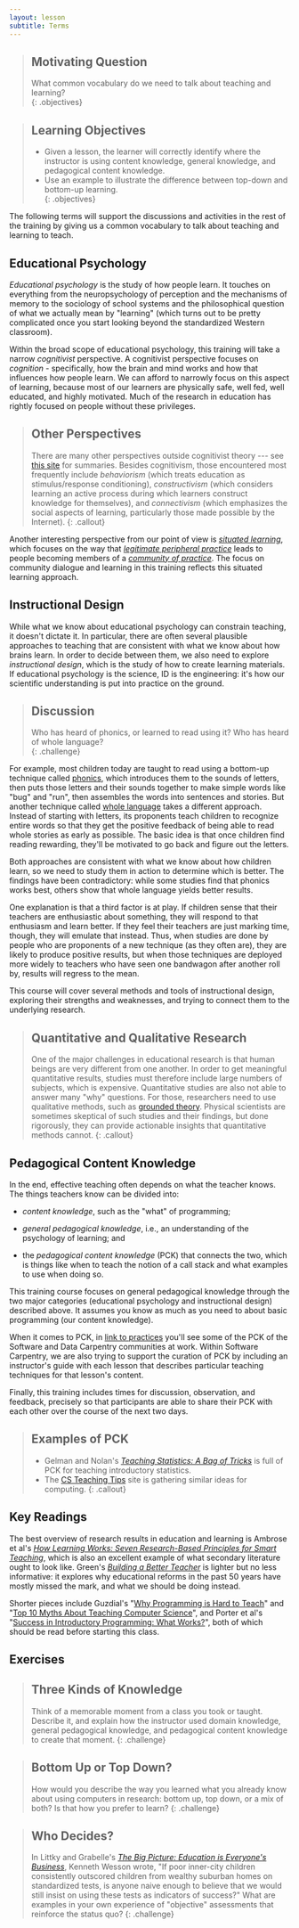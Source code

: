 ```yaml
---
layout: lesson
subtitle: Terms
---
```

> ## Motivating Question
> What common vocabulary do we need to talk about teaching and learning?   
{: .objectives}

> ## Learning Objectives
>
> *   Given a lesson,
>     the learner will correctly identify where the instructor is using content knowledge,
>     general knowledge, and pedagogical content knowledge.
> *   Use an example to illustrate the difference between top-down and bottom-up 
>     learning.  
{: .objectives}

The following terms will support the discussions and activities in the rest 
of the training by giving us a common vocabulary to talk about teaching and
learning to teach.  

## Educational Psychology

*Educational psychology* is the study of how people learn.
It touches on everything from the neuropsychology of perception and the mechanisms of memory
to the sociology of school systems
and the philosophical question of what we actually mean by "learning"
(which turns out to be pretty complicated once you start looking beyond
the standardized Western classroom).

Within the broad scope of educational psychology,
this training will take a narrow *cognitivist* perspective.  A cognitivist 
perspective focuses on *cognition* - specifically, how the brain and mind 
works and how that influences how people learn.  We can afford to narrowly focus 
on this aspect of learning, because most of our learners are
physically safe, well fed, well educated, and highly motivated.
Much of the research in education has rightly focused on people without these privileges.  

> ## Other Perspectives
>
> There are many other perspectives outside cognitivist theory ---
> see [this site](http://www.learning-theories.com/) for summaries.
> Besides cognitivism, those encountered most frequently include
> *behaviorism* (which treats education as stimulus/response conditioning),
> *constructivism* (which considers learning an active process
> during which learners construct knowledge for themselves),
> and *connectivism* (which emphasizes the social aspects of learning,
> particularly those made possible by the Internet).
{: .callout} 

Another interesting perspective from our point of view is
*[situated learning](https://en.wikipedia.org/wiki/Situated_learning)*,
which focuses on the way that
*[legitimate peripheral practice](https://en.wikipedia.org/wiki/Legitimate_peripheral_participation)*
leads to people becoming members of
a *[community of practice](https://en.wikipedia.org/wiki/Community_of_practice)*.  The 
focus on community dialogue and learning in this training reflects this situated 
learning approach.  

## Instructional Design

While what we know about educational psychology can constrain teaching,
it doesn't dictate it.
In particular,
there are often several plausible approaches to teaching
that are consistent with what we know about how brains learn.
In order to decide between them,
we also need to explore *instructional design*,
which is the study of how to create learning materials.
If educational psychology is the science,
ID is the engineering:
it's how our scientific understanding is put into practice on the ground.

> ## Discussion
> 
> Who has heard of phonics, or learned to read using it?  Who has heard 
> of whole language?  
{: .challenge}

For example,
most children today are taught to read using a bottom-up technique called
[phonics](http://en.wikipedia.org/wiki/Phonics),
which introduces them to the sounds of letters,
then puts those letters and their sounds together to make simple words like "bug" and "run",
then assembles the words into sentences and stories.
But another technique called [whole language](http://en.wikipedia.org/wiki/Whole_language)
takes a different approach.
Instead of starting with letters,
its proponents teach children to recognize entire words
so that they get the positive feedback of being able to read whole stories as early as possible.
The basic idea is that once children find reading rewarding,
they'll be motivated to go back and figure out the letters.

Both approaches are consistent with what we know about how children learn,
so we need to study them in action to determine which is better.
The findings have been contradictory:
while some studies find that phonics works best,
others show that whole language yields better results.

One explanation is that a third factor is at play.
If children sense that their teachers are enthusiastic about something,
they will respond to that enthusiasm and learn better.
If they feel their teachers are just marking time,
though,
they will emulate that instead.
Thus,
when studies are done by people who are proponents of a new technique
(as they often are),
they are likely to produce positive results,
but when those techniques are deployed more widely
to teachers who have seen one bandwagon after another roll by,
results will regress to the mean.

This course will cover several methods and tools of instructional design,
exploring their strengths and weaknesses,
and trying to connect them to the underlying research.

> ## Quantitative and Qualitative Research
>
> One of the major challenges in educational research is that
> human beings are very different from one another.
> In order to get meaningful quantitative results,
> studies must therefore include large numbers of subjects,
> which is expensive.
> Quantitative studies are also not able to answer many "why" questions.
> For those,
> researchers need to use qualitative methods,
> such as [grounded theory](https://en.wikipedia.org/wiki/Grounded_theory).
> Physical scientists are sometimes skeptical of such studies and their findings,
> but done rigorously,
> they can provide actionable insights that quantitative methods cannot.
{: .callout}

## Pedagogical Content Knowledge

In the end, effective teaching often depends on what the teacher knows.
The things teachers know can be divided into:

*   *content knowledge*, such as the "what" of programming;

*   *general pedagogical knowledge*, i.e., an understanding of the
    psychology of learning; and

*   the *pedagogical content knowledge* (PCK) that connects the two,
    which is things like when to teach the notion of a call stack
    and what examples to use when doing so.

This training course focuses on general pedagogical knowledge
through the two major categories
(educational psychology and instructional design) described above.
It assumes you know as much as you need to about basic programming
(our content knowledge).

When it comes to PCK, in [link to practices](08-practices.html) 
you'll see some of the 
PCK of the Software and Data Carpentry communities at work.  Within
Software Carpentry, we are also trying to support the curation of PCK by including
an instructor's guide with each lesson that describes particular teaching
techniques for that lesson's content.  

Finally, this training includes times for discussion, observation, and feedback, 
precisely so that participants are able to share their PCK with each other over 
the course of the next two days.  

> ## Examples of PCK
>
> *   Gelman and Nolan's *[Teaching Statistics: A Bag of Tricks](http://www.amazon.com/Teaching-Statistics-Tricks-Andrew-Gelman/dp/0198572247/)*
>     is full of PCK for teaching introductory statistics.
> *   The [CS Teaching Tips](http://csteachingtips.org/) site
>     is gathering similar ideas for computing.
{: .callout}

## Key Readings

The best overview of research results in education and learning is
Ambrose et al's *[How Learning Works: Seven Research-Based Principles for Smart Teaching](http://www.amazon.com/How-Learning-Works-Research-Based-Jossey-Bass/dp/0470484101/)*,
which is also an excellent example of what secondary literature ought to look like.
Green's *[Building a Better Teacher](http://www.amazon.com/Building-Better-Teacher-Teaching-Everyone/dp/0393081591)*
is lighter but no less informative:
it explores why educational reforms in the past 50 years have mostly missed the mark,
and what we should be doing instead.

Shorter pieces include
Guzdial's "[Why Programming is Hard to Teach](papers/guzdial-why-hard-to-teach-2011.pdf)"
and "[Top 10 Myths About Teaching Computer Science](papers/guzdial-10-myths-2015.pdf)",
and Porter et al's "[Success in Introductory Programming: What Works?](papers/porter-what-works-2013.pdf)",
both of which should be read before starting this class.

## Exercises

> ## Three Kinds of Knowledge
>
> Think of a memorable moment from a class you took or taught.
> Describe it,
> and explain how the instructor used domain knowledge,
> general pedagogical knowledge,
> and pedagogical content knowledge to create that moment.
{: .challenge}

> ## Bottom Up or Top Down?
>
> How would you describe the way you learned what you already know
> about using computers in research:
> bottom up, top down, or a mix of both?
> Is that how you prefer to learn?
{: .challenge}

> ## Who Decides?
>
> In Littky and Grabelle's *[The Big Picture: Education is Everyone's Business](http://www.amazon.com/Big-Picture-Education-Everyones-Business/dp/0871209713/)*,
> Kenneth Wesson wrote,
> "If poor inner-city children consistently outscored children from wealthy suburban homes on standardized tests,
> is anyone naive enough to believe that we would still insist on using these tests as indicators of success?"
> What are examples in your own experience of "objective" assessments that reinforce the status quo?
{: .challenge}
